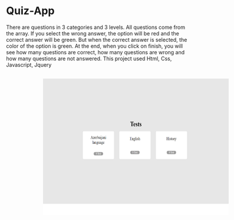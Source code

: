 # Quiz-App
There are questions in 3 categories and 3 levels. All questions come from the array. If you select the wrong answer, the option will be red and the correct answer will be green. But when the correct answer is selected, the color of the option is green. At the end, when you click on finish, you will see how many questions are correct, how many questions are wrong and how many questions are not answered. This project used Html, Css, Javascript, Jquery
##
<a href="https://ziyaakhundov.github.io/Quiz-App/">
<img align="center" style="margin-left: 100px" height="370px" width="650px" style="object-fit:cover" src="https://github.com/ZiyaAkhundov/Quiz-App/blob/main/image/quiz.png"/>
</a>
